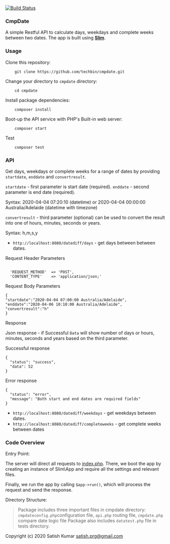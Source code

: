 
[![Build Status](https://travis-ci.org/techbin/cmpdate.svg?branch=master)](https://travis-ci.org/techbin/cmpdate)

### CmpDate
A simple Restful API to calculate days, weekdays and complete weeks between two dates. The app is built using **[Slim](https://www.slimframework.com/)**.

### Usage
Clone this repository:

```
    git clone https://github.com/techbin/cmpdate.git
```

Change your directory to `cmpdate` directory:

```
    cd cmpdate
```

Install package dependencies:

```
    composer install
```

Boot-up the API service with PHP's Built-in web server:

```
    composer start
```

Test

```
    composer test
```

### API

Get days, weekdays or complete weeks for a range of dates by providing `startdate`, `enddate` and `convertresult`.

`startdate`     - first parameter is start date (required).
`enddate`       - second parameter is end date (required).

Syntax: 2020-04-04 07:20:10 (datetime) or 2020-04-04 00:00:00 Australia/Adelaide (datetime with timezone)

`convertresult` - third parameter (optional) can be used to convert the result into one of hours, minutes, seconds or years.

Syntax: h,m,s,y

* `http://localhost:8080/datediff/days` - get days between between dates.

Request Header Parameters

```

  'REQUEST_METHOD'  => 'POST',
  'CONTENT_TYPE'    => 'application/json;'

```

Request Body Parameters

```
{
"startdate":"2020-04-04 07:00:00 Australia/Adelaide",
"enddate":"2020-04-06 10:10:00 Australia/Adelaide",
"convertresult":"h"
}
```

Response

Json response - if Successful `Data` will show number of days or hours, minutes, seconds and years based on the third parameter.

Successful response
```
{
  "status": "success",
  "data": 52
}
```
Error response
```
{
  "status": "error",
  "message": "Both start and end dates are required fields"
}

```
* `http://localhost:8080/datediff/weekdays` - get weekdays between dates.
* `http://localhost:8080/datediff/completeweeks`  - get complete weeks between dates


### Code Overview

Entry Point:

The server will direct all requests to [index.php](public/index.php).
There, we boot the app by creating an instance of Slim\App and require all the settings and relevant files.

Finally, we run the app by calling `$app->run()`, which will process the request and send the response.

Directory Structure:

> Package includes three important files in cmpdate directory: `cmpdateconfig.php`configuration file, `api.php` routing file, `cmpdate.php` compare date logic file
> Package also includes `datatest.php` file in tests directory.

Copyright (c) 2020 Satish Kumar <satish.prg@gmail.com>
